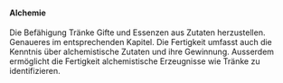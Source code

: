 #### Alchemie

Die Befähigung Tränke Gifte und Essenzen aus Zutaten herzustellen. Genaueres im entsprechenden Kapitel. Die Fertigkeit
umfasst auch die Kenntnis über alchemistische Zutaten und ihre Gewinnung. Ausserdem ermöglicht die Fertigkeit
alchemistische Erzeugnisse wie Tränke zu identifizieren.
